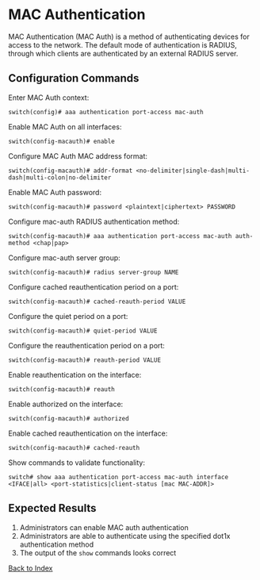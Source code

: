 
# MAC Authentication 

MAC Authentication (MAC Auth) is a method of authenticating devices for access to the network. The default mode of authentication is RADIUS, through which clients are authenticated by an external RADIUS server. 

## Configuration Commands

Enter MAC Auth context: 

```text
switch(config)# aaa authentication port-access mac-auth
```

Enable MAC Auth on all interfaces: 

```text
switch(config-macauth)# enable
```

Configure MAC Auth MAC address format: 

```text
switch(config-macauth)# addr-format <no-delimiter|single-dash|multi-dash|multi-colon|no-delimiter
```

Enable MAC Auth password: 

```text
switch(config-macauth)# password <plaintext|ciphertext> PASSWORD
```

Configure mac-auth RADIUS authentication method: 

```text
switch(config-macauth)# aaa authentication port-access mac-auth auth-method <chap|pap>
```

Configure mac-auth server group: 

```text
switch(config-macauth)# radius server-group NAME
```

Configure cached reauthentication period on a port: 

```text
switch(config-macauth)# cached-reauth-period VALUE
```

Configure the quiet period on a port: 

```text
switch(config-macauth)# quiet-period VALUE
```

Configure the reauthentication period on a port: 

```text
switch(config-macauth)# reauth-period VALUE
```

Enable reauthentication on the interface: 

```text
switch(config-macauth)# reauth
```

Enable authorized on the interface: 

```text
switch(config-macauth)# authorized
```

Enable cached reauthentication on the interface: 

```text
switch(config-macauth)# cached-reauth
```

Show commands to validate functionality:  

```text
switch# show aaa authentication port-access mac-auth interface <IFACE|all> <port-statistics|client-status [mac MAC-ADDR]>
```

## Expected Results 

1. Administrators can enable MAC auth authentication
2. Administrators are able to authenticate using the specified dot1x authentication method 
3. The output of the `show` commands looks correct

[Back to Index](../index.md)